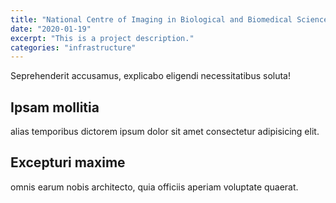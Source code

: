 ```yaml
---
title: "National Centre of Imaging in Biological and Biomedical Sciences"
date: "2020-01-19"
excerpt: "This is a project description."
categories: "infrastructure"
---
```

Seprehenderit accusamus, explicabo eligendi necessitatibus soluta!

## Ipsam mollitia

alias temporibus dictorem ipsum dolor sit amet consectetur adipisicing elit.

## Excepturi maxime

omnis earum nobis architecto, quia officiis aperiam voluptate quaerat.
